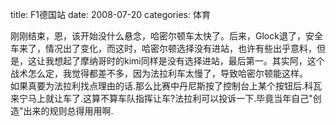 title: F1德国站
date: 2008-07-20
categories: 体育

刚刚结束，恩，该开始没什么悬念，哈密尔顿车太快了。后来，Glock退了，安全车来了，情况出了变化，而这时，哈密尔顿选择没有进站，也许有些出乎意料，但是，这让我想起了摩纳哥时的kimi同样是没有选择进站，最后第一。其实阿，这个战术怎么定，我觉得都差不多，因为法拉利车太慢了，导致哈密尔顿能这样。  
如果真要为法拉利找点理由的话.那么比赛中丹尼斯按了控制台上某个按钮后.科瓦来宁马上就让车了.这算不算车队指挥让车?法拉利可以投诉一下.毕竟当年自己"创造"出来的规则总得用用啊.
